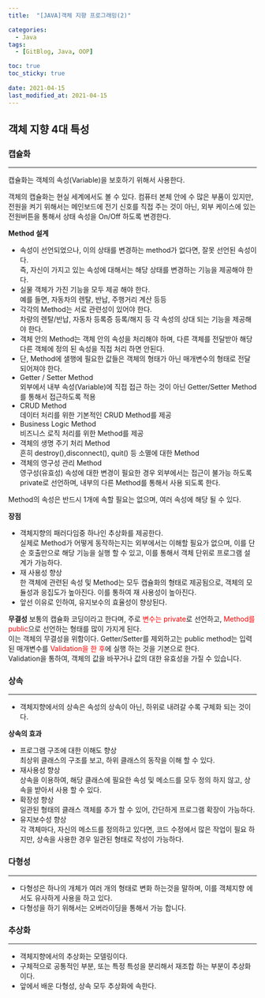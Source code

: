 ```yaml
---
title:  "[JAVA]객체 지향 프로그래밍(2)"

categories:
  - Java
tags:
  - [GitBlog, Java, OOP]

toc: true
toc_sticky: true
 
date: 2021-04-15
last_modified_at: 2021-04-15
---
```

## 객체 지향 4대 특성

### 캡슐화 
---
캡슐화는 객체의 속성(Variable)을 보호하기 위해서 사용한다.<br>

객체의 캡슐화는 현실 세계에서도 볼 수 있다. 컴퓨터 본체 안에 수 많은 부품이 있지만, 전원을 켜기 위해서는 메인보드에 전기 신호를 직접 주는 것이 아닌, 외부 케이스에 있는 전원버튼을 통해서 상태 속성을 On/Off 하도록 변경한다.

**Method 설계**
- 속성이 선언되었으나, 이의 상태를 변경하는 method가 없다면, 잘못 선언된 속성이다.<br> 즉, 자신이 가지고 있는 속성에 대해서는 해당 상태를 변경하는 기능을 제공해야 한다.
- 실물 객체가 가진 기능을 모두 제공 해야 한다.<br> 예를 들면, 자동차의 렌탈, 반납, 주행거리 계산 등등
- 각각의 Method는 서로 관련성이 있어야 한다.<Br> 차량의 렌탈/반납, 자동차 등록증 등록/해지 등 각 속성의 상대 되는 기능을 제공해야 한다.
- 객체 안의 Method는 객체 안의 속성을 처리해야 하며, 다른 객체를 전달받아 해당 다른 객체에 정의 된 속성을 직접 처리 하면 안된다.
- 단, Method에 샐행에 필요한 값들은 객체의 형태가 아닌 매개변수의 형태로 전달되어져야 한다.
- Getter / Setter Method<br>외부에서 내부 속성(Variable)에 직접 접근 하는 것이 아닌 Getter/Setter Method를 통해서 접근하도록 적용
- CRUD Method<br> 데이터 처리를 위한 기본적인 CRUD Method를 제공
- Business Logic Method <br> 비즈니스 로직 처리를 위한 Method를 제공
- 객체의 생명 주기 처리 Method<br> 흔히 destroy(),disconnect(), quit() 등 소멸에 대한 Method
- 객체의 영구성 관리 Method<br> 영구성(유효성) 속성에 대한 변경이 필요한 경우 외부에서는 접근이 불가능 하도록 private로 선언하며, 내부의 다른 Method를 통해서 사용 되도록 한다.


Method의 속성은 반드시 1개에 속할 필요는 없으며, 여러 속성에 해당 될 수 있다. 
  
**장점**
- 객체지향의 패러다임중 하나인 추상화를 제공한다.<br>실제로 Method가 어떻게 동작하는지는 외부에서는 이해할 필요가 없으며, 이를 단순 호출만으로 해당 기능을 실행 할 수 있고, 이를 통해서 객체 단위로 프로그램 설계가 가능하다.
- 재 사용성 향상<br>한 객체에 관련된 속성 및 Method는 모두 캡슐화의 형태로 제공됨으로, 객체의 모듈성과 응집도가 높아진다. 이를 통하여 재 사용성이 높아진다.
- 앞선 이유로 인하여, 유지보수의 효율성이 향상된다.

**무결성**
보통의 캡슐화 코딩이라고 한다며, 주로 <span style="color:red">변수는 private</span>로 선언하고, <span style="color:red">Method를 public</span>으로 선언하는 형태를 많이 가지게 된다.<br>
이는 객체의 무결성을 위함이다. Getter/Setter를 제외하고는 public method는 입력된 매개변수를 <span style="color:red">Validation을 한 후</span>에 실행 하는 것을 기본으로 한다.<br>
Validation을 통하여, 객체의 값을 바꾸거나 값의 대한 유효성을 가질 수 있습니다.<br>


### 상속
---

- 객체지향에서의 상속은 속성의 상속이 아닌, 하위로 내려갈 수록 구체화 되는 것이다.<br>

**상속의 효과**
- 프로그램 구조에 대한 이해도 향상<br>최상위 클래스의 구조를 보고, 하위 클래스의 동작을 이해 할 수 있다.
- 재사용성 향상<br>상속을 이용하여, 해당 클래스에 필요한 속성 및 메소드를 모두 정의 하지 않고, 상속을 받아서 사용 할 수 있다.
- 확장성 향상<br>일관된 형태의 클래스 객체를 추가 할 수 있어, 간단하게 프로그램 확장이 가능하다.
- 유지보수성 향상<br>각 객체마다, 자신의 메소드를 정의하고 있다면, 코드 수정에서 많은 작업이 필요 하지만, 상속을 사용한 경우 일관된 형태로 작성이 가능하다.

### 다형성
---

- 다형성은 하나의 개체가 여러 개의 형태로 변화 하는것을 말하며, 이를 객체지향 에서도 유사하게 사용을 하고 있다.
- 다형성을 하기 위해서는 오버라이딩을 통해서 가능 합니다.

### 추상화
---

- 객체지향에서의 추상화는 모델링이다.
- 구체적으로 공통적인 부분, 또는 특정 특성을 분리해서 재조합 하는 부분이 추상화이다.
- 앞에서 배운 다형성, 상속 모두 추상화에 속한다.
  
